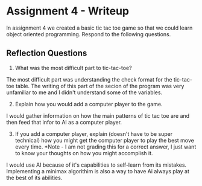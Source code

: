 # Assignment 4 - Writeup

In assignment 4 we created a basic tic tac toe game so that we could learn object oriented programming. Respond to the following questions.

## Reflection Questions

1. What was the most difficult part to tic-tac-toe?

The most difficult part was understanding the check format for the tic-tac-toe table. The writing of this part of the secion of the program was very unfamiliar to me and I didn't understand some of the variables.

2. Explain how you would add a computer player to the game.

I would gather information on how the main patterns of tic tac toe are and then feed that infor to AI as a computer player. 

3. If you add a computer player, explain (doesn't have to be super technical) how you might get the computer player to play the best move every time. *Note - I am not grading this for a correct answer, I just want to know your thoughts on how you might accomplish it.

I would use AI because of it's capabilities to self-learn from its mistakes. Implementing a minimax algorithim is also a way to have Ai  always play at the best of its abilities.